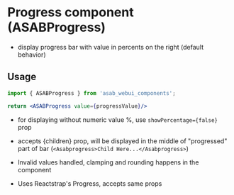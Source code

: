 # Progress component (ASABProgress)

- display progress bar with value in percents on the right (default behavior)

## Usage

```jsx
import { ASABProgress } from 'asab_webui_components';

return <ASABProgress value={progressValue}/>
```

- for displaying without numeric value %, use `showPercentage={false}` prop

- accepts {children} prop, will be displayed in the middle of "progressed" part of bar (```<Asabprogress>Child Here...</Asabprogress>```)

- Invalid values handled, clamping and rounding happens in the component

- Uses Reactstrap's Progress, accepts same props
